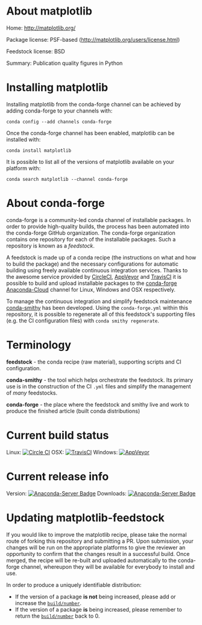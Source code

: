 About matplotlib
================

Home: http://matplotlib.org/

Package license: PSF-based (http://matplotlib.org/users/license.html)

Feedstock license: BSD

Summary: Publication quality figures in Python



Installing matplotlib
=====================

Installing matplotlib from the conda-forge channel can be achieved by adding conda-forge to your channels with:

```
conda config --add channels conda-forge
```

Once the conda-forge channel has been enabled, matplotlib can be installed with:

```
conda install matplotlib
```

It is possible to list all of the versions of matplotlib available on your platform with:

```
conda search matplotlib --channel conda-forge
```


About conda-forge
=================

conda-forge is a community-led conda channel of installable packages.
In order to provide high-quality builds, the process has been automated into the
conda-forge GitHub organization. The conda-forge organization contains one repository 
for each of the installable packages. Such a repository is known as a *feedstock*.

A feedstock is made up of a conda recipe (the instructions on what and how to build
the package) and the necessary configurations for automatic building using freely
available continuous integration services. Thanks to the awesome service provided by
[CircleCI](https://circleci.com/), [AppVeyor](http://www.appveyor.com/)
and [TravisCI](https://travis-ci.org/) it is possible to build and upload installable
packages to the [conda-forge](https://anaconda.org/conda-forge)
[Anaconda-Cloud](http://docs.anaconda.org/) channel for Linux, Windows and OSX respectively.

To manage the continuous integration and simplify feedstock maintenance
[conda-smithy](http://github.com/conda-forge/conda-smithy) has been developed.
Using the ``conda-forge.yml`` within this repository, it is possible to regenerate all of
this feedstock's supporting files (e.g. the CI configuration files) with ``conda smithy regenerate``.


Terminology
===========

**feedstock** - the conda recipe (raw material), supporting scripts and CI configuration.

**conda-smithy** - the tool which helps orchestrate the feedstock.
                   Its primary use is in the construction of the CI ``.yml`` files
                   and simplify the management of *many* feedstocks.

**conda-forge** - the place where the feedstock and smithy live and work to
                  produce the finished article (built conda distributions)

Current build status
====================
Linux: [![Circle CI](https://circleci.com/gh/conda-forge/matplotlib-feedstock.svg?style=svg)](https://circleci.com/gh/conda-forge/matplotlib-feedstock)
OSX: [![TravisCI](https://travis-ci.org/conda-forge/matplotlib-feedstock.svg?branch=master)](https://travis-ci.org/conda-forge/matplotlib-feedstock) 
Windows: [![AppVeyor](https://ci.appveyor.com/api/projects/status/github/conda-forge/matplotlib-feedstock?svg=True)](https://ci.appveyor.com/project/conda-forge/matplotlib-feedstock/branch/master)

Current release info
====================
Version: [![Anaconda-Server Badge](https://anaconda.org/conda-forge/matplotlib/badges/version.svg)](https://anaconda.org/conda-forge/matplotlib)
Downloads: [![Anaconda-Server Badge](https://anaconda.org/conda-forge/matplotlib/badges/downloads.svg)](https://anaconda.org/conda-forge/matplotlib)


Updating matplotlib-feedstock
=============================

If you would like to improve the matplotlib recipe, please take the normal
route of forking this repository and submitting a PR. Upon submission, your changes will
be run on the appropriate platforms to give the reviewer an opportunity to confirm that the
changes result in a successful build. Once merged, the recipe will be re-built and uploaded
automatically to the conda-forge channel, whereupon they will be available for everybody to
install and use.

In order to produce a uniquely identifiable distribution:
 * If the version of a package **is not** being increased, please add or increase
   the [``build/number``](http://conda.pydata.org/docs/building/meta-yaml.html#build-number-and-string). 
 * If the version of a package **is** being increased, please remember to return
   the [``build/number``](http://conda.pydata.org/docs/building/meta-yaml.html#build-number-and-string)
   back to 0.
